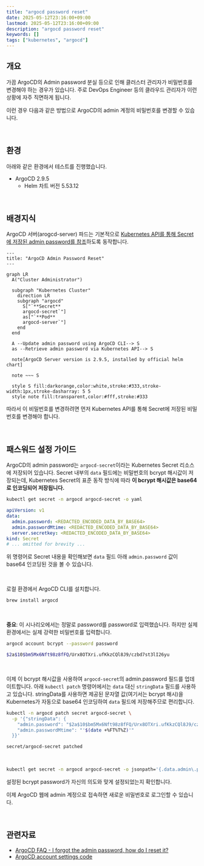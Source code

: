 ```yaml
---
title: "argocd password reset"
date: 2025-05-12T23:16:00+09:00
lastmod: 2025-05-12T23:16:00+09:00
description: "argocd password reset"
keywords: []
tags: ["kubernetes", "argocd"]
---
```


## 개요

가끔 ArgoCD의 Admin password 분실 등으로 인해 클러스터 관리자가 비밀번호를 변경해야 하는 경우가 있습니다. 주로 DevOps Engineer 등의 클라우드 관리자가 이런 상황에 자주 직면하게 됩니다.

이런 경우 다음과 같은 방법으로 ArgoCD의 admin 계정의 비밀번호를 변경할 수 있습니다.

&nbsp;

## 환경

아래와 같은 환경에서 테스트를 진행했습니다.

- ArgoCD 2.9.5
  - Helm 차트 버전 5.53.12

&nbsp;

## 배경지식


ArgoCD 서버(arogcd-server) 파드는 기본적으로 [Kubernetes API를 통해 Secret에 저장된 admin password를 참조](https://github.com/argoproj/argo-cd/blob/master/util/settings/accounts.go)하도록 동작합니다.

```mermaid
---
title: "ArgoCD Admin Password Reset"
---

graph LR
  A("Cluster Administrator")

  subgraph "Kubernetes Cluster"
    direction LR
    subgraph "argocd"
      S["`**Secret**
      argocd-secret`"]
      as["`**Pod**
      argocd-server`"]
    end
  end

  A --Update admin password using ArgoCD CLI--> S
  as --Retrieve admin password via Kubernetes API--> S

  note[ArgoCD Server version is 2.9.5, installed by official helm chart]

  note ~~~ S

  style S fill:darkorange,color:white,stroke:#333,stroke-width:1px,stroke-dasharray: 5 5
  style note fill:transparent,color:#fff,stroke:#333
```

따라서 이 비밀번호를 변경하려면 먼저 Kubernetes API를 통해 Secret에 저장된 비밀번호를 변경해야 합니다.

&nbsp;

## 패스워드 설정 가이드

ArgoCD의 admin password는 `argocd-secret`이라는 Kubernetes Secret 리소스에 저장되어 있습니다. Secret 내부의 `data` 필드에는 비밀번호의 bcrypt 해시값이 저장되는데, Kubernetes Secret의 표준 동작 방식에 따라 **이 bcrypt 해시값은 base64로 인코딩되어 저장됩니다.**

```bash
kubectl get secret -n argocd argocd-secret -o yaml
```

```yaml
apiVersion: v1
data:
  admin.password: <REDACTED_ENCODED_DATA_BY_BASE64>
  admin.passwordMtime: <REDACTED_ENCODED_DATA_BY_BASE64>
  server.secretkey: <REDACTED_ENCODED_DATA_BY_BASE64>
kind: Secret
# ... omitted for brevity ...
```

위 명령어로 Secret 내용을 확인해보면 `data` 필드 아래 `admin.password` 값이 base64 인코딩된 것을 볼 수 있습니다.

&nbsp;

로컬 환경에서 ArgoCD CLI를 설치합니다.

```bash
brew install argocd
```

&nbsp;

**중요**: 이 시나리오에서는 정말로 password를 password로 입력했습니다. 하지만 실제 환경에서는 실제 강력한 비밀번호를 입력합니다.

```bash
argocd account bcrypt --password password
```

```bash
$2a$10$bm5Mx6Nft98z8fFQ/Urx8OTXri.ufKkzCQl8J9/czbd7st3lI26yu
```

&nbsp;

이제 이 bcrypt 해시값을 사용하여 `argocd-secret`의 admin.password 필드를 업데이트합니다. 아래 `kubectl patch` 명령어에서는 `data` 대신 `stringData` 필드를 사용하고 있습니다. stringData를 사용하면 제공된 문자열 값(여기서는 bcrypt 해시)을 Kubernetes가 자동으로 base64 인코딩하여 `data` 필드에 저장해주므로 편리합니다.

```bash
kubectl -n argocd patch secret argocd-secret \
  -p '{"stringData": {
    "admin.password": "$2a$10$bm5Mx6Nft98z8fFQ/Urx8OTXri.ufKkzCQl8J9/czbd7st3lI26yu",
    "admin.passwordMtime": "'$(date +%FT%T%Z)'"
  }}'
```

```bash
secret/argocd-secret patched
```



&nbsp;

```bash
kubectl get secret -n argocd argocd-secret -o jsonpath='{.data.admin\.password}' | base64 -d
```

설정된 bcrypt password가 자신의 의도와 맞게 설정되었는지 확인합니다.

이제 ArgoCD 웹에 admin 계정으로 접속하면 새로운 비밀번호로 로그인할 수 있습니다.

&nbsp;

## 관련자료

- [ArgoCD FAQ - I forgot the admin password, how do I reset it?](https://github.com/argoproj/argo-cd/blob/master/docs/faq.md#i-forgot-the-admin-password-how-do-i-reset-it)
- [ArgoCD account settings code](https://github.com/argoproj/argo-cd/blob/master/util/settings/accounts.go)